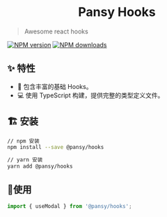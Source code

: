 <h1 align="center">Pansy Hooks</h1>

> Awesome react hooks

[![NPM version][image-1]][1] [![NPM downloads][image-2]][2]

## ✨ 特性

* 🚄 包含丰富的基础 Hooks。
* 💻 使用 TypeScript 构建，提供完整的类型定义文件。

## 🏗 安装

```sh
// npm 安装
npm install --save @pansy/hooks

// yarn 安装
yarn add @pansy/hooks
```

## 🔨使用

```javascript
import { useModal } from '@pansy/hooks';
```

[1]:	https://www.npmjs.com/package/@pansy/hooks
[2]:	https://npmjs.org/package/@pansy/hooks

[image-1]:	https://img.shields.io/npm/v/@pansy/hooks.svg?style=flat
[image-2]:	https://img.shields.io/npm/dm/@pansy/hooks.svg?style=flat
